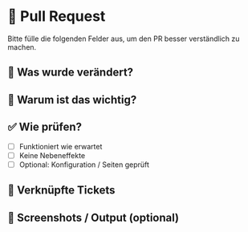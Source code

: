 # 🚀 Pull Request

Bitte fülle die folgenden Felder aus, um den PR besser verständlich zu machen.

## 📄 Was wurde verändert?

## 📌 Warum ist das wichtig?

## ✅ Wie prüfen?
- [ ] Funktioniert wie erwartet
- [ ] Keine Nebeneffekte
- [ ] Optional: Konfiguration / Seiten geprüft

## 🔗 Verknüpfte Tickets
<!-- z. B. #42 -->

## 📸 Screenshots / Output (optional)
